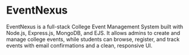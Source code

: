 # EventNexus
EventNexus is a full-stack College Event Management System built with Node.js, Express.js, MongoDB, and EJS. It allows admins to create and manage college events, while students can browse, register, and track events with email confirmations and a clean, responsive UI.
